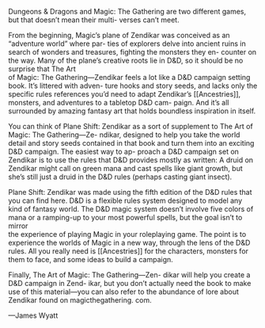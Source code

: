  

Dungeons & Dragons and Magic: The Gathering are two different games, but that doesn’t mean their multi- verses can’t meet.

From the beginning, Magic’s plane of Zendikar was conceived as an “adventure world” where par- ties of explorers delve into ancient ruins in search of wonders and treasures, fighting the monsters they en\- counter on the way. Many of the plane’s creative roots lie in D&D, so it should be no surprise that The Art  
of Magic: The Gathering—Zendikar feels a lot like a D&D campaign setting book. It’s littered with adven- ture hooks and story seeds, and lacks only the specific rules references you’d need to adapt Zendikar’s [[Ancestries]], monsters, and adventures to a tabletop D&D cam- paign. And it’s all surrounded by amazing fantasy art that holds boundless inspiration in itself.

You can think of Plane Shift: Zendikar as a sort of supplement to The Art of Magic: The Gathering—Ze- ndikar, designed to help you take the world detail and story seeds contained in that book and turn them into an exciting D&D campaign. The easiest way to ap\- proach a D&D campaign set on Zendikar is to use the rules that D&D provides mostly as written: A druid on Zendikar might call on green mana and cast spells like giant growth, but she’s still just a druid in the D&D rules (perhaps casting giant insect).

Plane Shift: Zendikar was made using the fifth edition of the D&D rules that you can find here. D&D is a flexible rules system designed to model any kind of fantasy world. The D&D magic system doesn’t involve five colors of mana or a ramping-up to your most powerful spells, but the goal isn’t to mirror  
the experience of playing Magic in your roleplaying game. The point is to experience the worlds of Magic in a new way, through the lens of the D&D rules. All you really need is [[Ancestries]] for the characters, monsters for them to face, and some ideas to build a campaign.

Finally, The Art of Magic: The Gathering—Zen- dikar will help you create a D&D campaign in Zend\- ikar, but you don’t actually need the book to make use of this material—you can also refer to the abundance of lore about Zendikar found on magicthegathering. com.

—James Wyatt